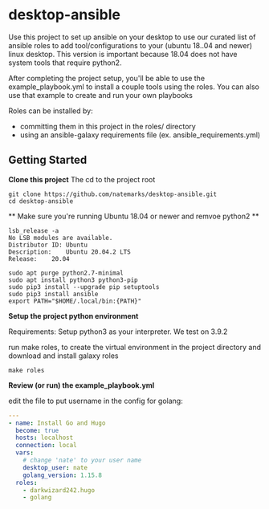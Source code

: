 # desktop-ansible
Use this project to set up ansible on your desktop to use our curated list of ansible roles to add tool/configurations to your (ubuntu 18..04 and newer) linux desktop. This version is important because 18.04 does not have system tools that require python2.


After completing the project setup, you'll be able to use the example_playbook.yml to install a couple tools using the roles. You can also use that example to create and run your own playbooks

Roles can be installed by:
 - committing them in this project in the roles/ directory
 - using an ansible-galaxy requirements file (ex. ansible_requirements.yml)


## Getting Started

**Clone this project**
The cd to the project root
```shell
git clone https://github.com/natemarks/desktop-ansible.git
cd desktop-ansible
```

** Make sure you're running Ubuntu 18.04 or newer and remvoe python2 **
```shell
lsb_release -a
No LSB modules are available.
Distributor ID:	Ubuntu
Description:	Ubuntu 20.04.2 LTS
Release:	20.04

```


```shell
sudo apt purge python2.7-minimal
sudo apt install python3 python3-pip
sudo pip3 install --upgrade pip setuptools
sudo pip3 install ansible
export PATH="$HOME/.local/bin:{PATH}"

```

**Setup the project python environment**


Requirements: Setup python3 as your interpreter. We test on 3.9.2

run make roles, to create the virtual environment in the project directory and download and install galaxy roles
```shell
make roles
```


**Review (or run) the example_playbook.yml**

edit the file to put username in the config for golang:
```yaml
---
- name: Install Go and Hugo
  become: true
  hosts: localhost
  connection: local
  vars:
    # change 'nate' to your user name
    desktop_user: nate
    golang_version: 1.15.8
  roles:
    - darkwizard242.hugo
    - golang
```
